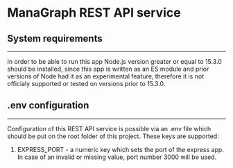 # ManaGraph REST API service

## System requirements

---

In order to be able to run this app Node.js version greater or equal to 15.3.0 should be installed, since this app is written as an ES module and prior versions of Node had it as an experimental feature, therefore it is not officialy supported or tested on versions prior to 15.3.0.

## .env configuration

---

Configuration of this REST API service is possible via an .env file which should be put on the root folder of this project. These keys are supported:

1. EXPRESS_PORT - a numeric key which sets the port of the express app. In case of an invalid or missing value, port number 3000 will be used.